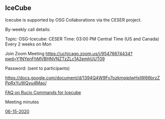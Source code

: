 ## IceCube 


Icecube is supported by OSG Collaborations via the CESER project. 

By-weekly call details:

Topic: OSG-Icecube: CESER
Time: 03:00 PM Central Time (US and Canada)
      Every 2 weeks on Mon

Join Zoom Meeting
https://uchicago.zoom.us/j/95476674434?pwd=Y1NYenFhMVBHNVNZTzZLc1A2emhUUT09

Password: (sent to participants) 

https://docs.google.com/document/d/1394Q4W9Fv7ozkmpjplwHxlW66brzZPpRxYuWQyu4Mao/


[FAQ on Rucio Commands for Icecube](http://https://docs.google.com/document/d/1394Q4W9Fv7ozkmpjplwHxlW66brzZPpRxYuWQyu4Mao/)

Meeting minutes

[06-15-2020](https://docs.google.com/document/d/1iJ-7Ehi-wmWXQWsAOHbJ7m1jFHZSkLt8dkqi7j1kr60)
